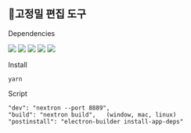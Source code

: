 ## 고정밀 편집 도구

<p> Dependencies</p>
 <img src="https://img.shields.io/badge/Openlayers-1F6B75?style=flat&logo=Openlayers&logoColor=white"/>
 <img src="https://img.shields.io/badge/Electron-47848F?style=flat&logo=Electron&logoColor=white"/>
<img src="https://img.shields.io/badge/Next.js-000000?style=flat&logo=Next.js&logoColor=white"/>
<img src="https://img.shields.io/badge/MUI-007FFF?style=flat&logo=MUI&logoColor=white"/>

<img src="https://img.shields.io/badge/ag_grid_community-007FFF?style=flat&logo=aggrid&logoColor=white"/>

<p> Install </p>

```
yarn
```

<p> Script </p>

```
"dev": "nextron --port 8889",
"build": "nextron build",   (window, mac, linux)
"postinstall": "electron-builder install-app-deps"
```
